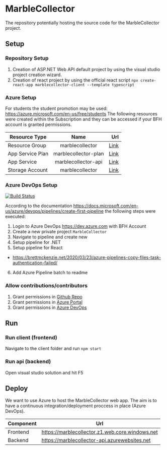 # MarbleCollector

The repository potentially hosting the source code for the MarbleCollector project.

## Setup

### Repository Setup

1. Creation of ASP.NET Web API default project by using the visual studio project creation wizard.
2. Creation of react project by using the official react script `npx create-react-app marblecollector-client --template typescript`

### Azure Setup

For students the student promotion may be used: https://azure.microsoft.com/en-us/free/students
The following resources were created within the Subscription and they can be accessed if your BFH account is granted permissions.

| Resource Type    |         Name         |                                                                                                                                                                                                          Url |
| ---------------- | :------------------: | -----------------------------------------------------------------------------------------------------------------------------------------------------------------------------------------------------------: |
| Resource Group   |   marblecollector    |                                                                [Link](https://portal.azure.com/#@bfh.ch/resource/subscriptions/a2bcdf72-b2d2-4aff-a317-85e0bb318f1a/resourceGroups/marblecollector/overview) |
| App Service Plan | marblecollector-plan | [Link](https://portal.azure.com/#@bfh.ch/resource/subscriptions/a2bcdf72-b2d2-4aff-a317-85e0bb318f1a/resourceGroups/marblecollector/providers/Microsoft.Web/serverFarms/marblecollector-plan/webHostingPlan) |
| App Service      | marblecollector-api  |           [Link](https://portal.azure.com/#@bfh.ch/resource/subscriptions/a2bcdf72-b2d2-4aff-a317-85e0bb318f1a/resourceGroups/marblecollector/providers/Microsoft.Web/sites/marblecollector-api/appServices) |
| Storage Account  |   marblecollector    |    [Link](https://portal.azure.com/#@bfh.ch/resource/subscriptions/a2bcdf72-b2d2-4aff-a317-85e0bb318f1a/resourceGroups/marblecollector/providers/Microsoft.Storage/storageAccounts/marblecollector/overview) |

### Azure DevOps Setup

[![Build Status](https://dev.azure.com/aescd5/MarbleCollector/_apis/build/status/TashunkoWitko.MarbleCollector?branchName=main)](https://dev.azure.com/aescd5/MarbleCollector/_build/latest?definitionId=1&branchName=main)

According to the documentation https://docs.microsoft.com/en-us/azure/devops/pipelines/create-first-pipeline the following steps were executed:

1. Login to Azure DevOps https://dev.azure.com with BFH Account
2. Create a new private project `MarbleCollector`
3. Navigate to pipeline and create new
4. Setup pipeline for .NET
5. Setup pipeline for React

- https://brettmckenzie.net/2020/03/23/azure-pipelines-copy-files-task-authentication-failed/

6. Add Azure Pipeline batch to readme

### Allow contributions/contributors

1. Grant permissions in [Github Repo](https://github.com/TashunkoWitko/MarbleCollector)
2. Grant permissions in [Azure Portal](https://portal.azure.com/#@bfh.ch/resource/subscriptions/a2bcdf72-b2d2-4aff-a317-85e0bb318f1a/users)
3. Grant permissions in [Azure DevOps](https://dev.azure.com/aescd5/MarbleCollector/_settings/projectOverview)

## Run

### Run client (frontend)

Navigate to the client folder and run `npm start`

### Run api (backend)

Open visual studio solution and hit F5

## Deploy

We want to use Azure to host the MarbleCollector web app.
The aim is to have a continuous integration/deployment proccess in place (Azure DevOps).

| Component | Url                                             |
| --------- | ----------------------------------------------- |
| Frontend  | https://marblecollector.z1.web.core.windows.net |
| Backend   | https://marblecollector-api.azurewebsites.net   |
